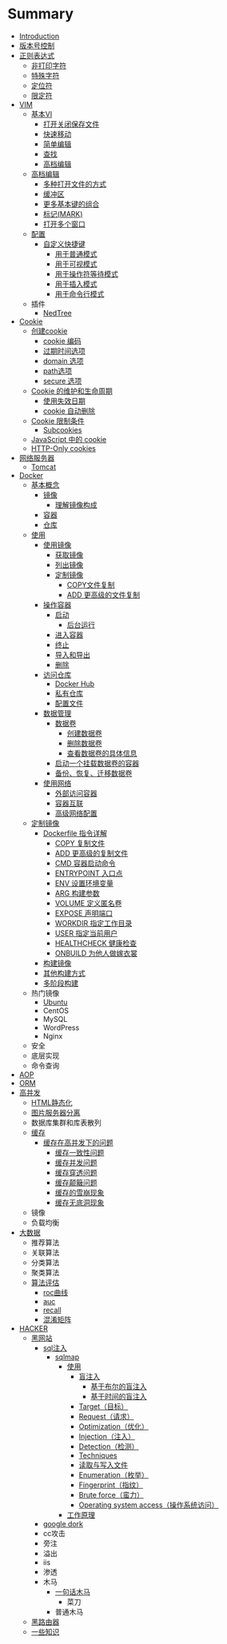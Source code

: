 # Summary

* [Introduction](README.md)
* [版本号控制](ban-ben-hao-kong-zhi.md)
* [正则表达式](zheng-ze-biao-da-shi.md)
  * [非打印字符](zheng-ze-biao-da-shi/fei-da-yin-zi-fu.md)
  * [特殊字符](zheng-ze-biao-da-shi/te-shu-zi-fu.md)
  * [定位符](zheng-ze-biao-da-shi/ding-wei-fu.md)
  * [限定符](zheng-ze-biao-da-shi/xian-ding-fu.md)
* [VIM](vim.md)
  * [基本VI](ji-ben-vi.md)
    * [打开关闭保存文件](ji-ben-vi/da-kai-guan-bi-bao-cun-wen-jian.md)
    * [快速移动](ji-ben-vi/kuai-su-yi-dong.md)
    * [简单编辑](ji-ben-vi/jian-dan-bian-ji.md)
    * [查找](ji-ben-vi/cha-zhao.md)
    * [高档编辑](ji-ben-vi/gao-dang-bian-ji.md)
  * [高档编辑](gao-dang-bian-ji.md)
    * [多种打开文件的方式](gao-dang-bian-ji/duo-zhong-da-kai-wen-jian-de-fang-shi.md)
    * [缓冲区](gao-dang-bian-ji/huan-chong-qu.md)
    * [更多基本键的组合](gao-dang-bian-ji/geng-duo-ji-ben-jian-de-zu-he.md)
    * [标记\(MARK\)](gao-dang-bian-ji/biao-8bb028-mark.md)
    * [打开多个窗口](gao-dang-bian-ji/fen-ping.md)
  * [配置](pei-zhi.md)
    * [自定义快捷键](pei-zhi/zi-ding-yi-kuai-jie-jian.md)
      * [用于普通模式](pei-zhi/zi-ding-yi-kuai-jie-jian/yong-yu-pu-tong-mo-shi.md)
      * [用于可视模式](pei-zhi/zi-ding-yi-kuai-jie-jian/yong-yu-ke-shi-mo-shi.md)
      * [用于操作符等待模式](pei-zhi/zi-ding-yi-kuai-jie-jian/yong-yu-cao-zuo-fu-deng-dai-mo-shi.md)
      * [用于插入模式](pei-zhi/zi-ding-yi-kuai-jie-jian/yong-yu-cha-ru-mo-shi.md)
      * [用于命令行模式](pei-zhi/zi-ding-yi-kuai-jie-jian/yong-yu-ming-ling-xing-mo-shi.md)
  * 插件
    * [NedTree](nedtree.md)
* [Cookie](cookie.md)
  * [创建cookie](cookie/chuang-jian-cookie.md)
    * [cookie 编码](cookie/cookie-bian-ma.md)
    * [过期时间选项](cookie/guo-qi-shi-jian-xuan-xiang.md)
    * [domain 选项](cookie/domain-xuan-xiang.md)
    * [path选项](cookie/pathxuan-xiang.md)
    * [secure 选项](cookie/secure-xuan-xiang.md)
  * [Cookie 的维护和生命周期](cookie/cookie-de-wei-hu-he-sheng-ming-zhou-qi.md)
    * [使用失效日期](cookie/cookie-de-wei-hu-he-sheng-ming-zhou-qi/shi-yong-shi-xiao-ri-qi.md)
    * [cookie 自动删除](cookie/cookie-de-wei-hu-he-sheng-ming-zhou-qi/cookie-zi-dong-shan-chu.md)
  * [Cookie 限制条件](cookie/cookie-xian-zhi-tiao-jian.md)
    * [Subcookies](cookie/cookie-xian-zhi-tiao-jian/subcookies.md)
  * [JavaScript 中的 cookie](cookie/javascript-zhong-de-cookie.md)
  * [HTTP-Only cookies](cookie/http-only-cookies.md)
* [网络服务器](wang-luo-fu-wu-qi.md)
  * [Tomcat](wang-luo-fu-wu-qi/tomcat.md)
* [Docker](docker.md)
  * [基本概念](docker/ji-ben-gai-nian.md)
    * [镜像](docker/ji-ben-gai-nian/jing-xiang.md)
      * [理解镜像构成](docker/ji-ben-gai-nian/jing-xiang/li-yong-commit-li-jie-jing-xiang-gou-cheng.md)
    * [容器](docker/ji-ben-gai-nian/rong-qi.md)
    * [仓库](docker/ji-ben-gai-nian/cang-ku.md)
  * [使用](docker/shi-yong.md)
    * [使用镜像](docker/shi-yong/shi-yong-jing-xiang.md)
      * [获取镜像](docker/shi-yong/shi-yong-jing-xiang/huo-qu-jing-xiang.md)
      * [列出镜像](docker/shi-yong/shi-yong-jing-xiang/lie-chu-jing-xiang.md)
      * [定制镜像](docker/shi-yong/shi-yong-jing-xiang/ding-zhi-jing-xiang.md)
        * [COPY文件复制](docker/shi-yong/shi-yong-jing-xiang/ding-zhi-jing-xiang/copyfu-zhi-wen-jian.md)
        * [ADD 更高级的文件复制](docker/shi-yong/shi-yong-jing-xiang/ding-zhi-jing-xiang/add-geng-gao-ji-de-wen-jian-fu-zhi.md)
    * [操作容器](docker/shi-yong/cao-zuo-rong-qi.md)
      * [启动](docker/shi-yong/cao-zuo-rong-qi/qi-dong.md)
        * [后台运行](docker/shi-yong/cao-zuo-rong-qi/qi-dong/hou-tai-yun-xing.md)
      * [进入容器](docker/shi-yong/cao-zuo-rong-qi/jin-ru-rong-qi.md)
      * [终止](docker/shi-yong/cao-zuo-rong-qi/zhong-zhi.md)
      * [导入和导出](docker/shi-yong/cao-zuo-rong-qi/dao-ru-he-dao-chu.md)
      * [删除](docker/shi-yong/cao-zuo-rong-qi/shan-chu.md)
    * [访问仓库](docker/shi-yong/fang-wen-cang-ku.md)
      * [Docker Hub](docker/shi-yong/fang-wen-cang-ku/docker-hub.md)
      * [私有仓库](docker/shi-yong/fang-wen-cang-ku/si-you-cang-ku.md)
      * [配置文件](docker/shi-yong/fang-wen-cang-ku/pei-zhi-wen-jian.md)
    * [数据管理](docker/shi-yong/shu-ju-guan-li.md)
      * [数据卷](docker/shi-yong/shu-ju-guan-li/shu-ju-juan.md)
        * [创建数据卷](docker/shi-yong/shu-ju-guan-li/shu-ju-juan/chuang-jian-shu-ju-juan.md)
        * [删除数据卷](docker/shi-yong/shu-ju-guan-li/shu-ju-juan/shan-chu-shu-ju-juan.md)
        * [查看数据卷的具体信息](docker/shi-yong/shu-ju-guan-li/shu-ju-juan/cha-kan-shu-ju-juan-de-ju-ti-xin-xi.md)
      * [启动一个挂载数据卷的容器](docker/shi-yong/shu-ju-guan-li/shu-ju-juan/qi-dong-yi-ge-gua-zai-shu-ju-juan-de-rong-qi.md)
      * [备份、恢复、迁移数据卷](docker/shi-yong/shu-ju-guan-li/bei-fen-3001-hui-fu-3001-qian-yi-shu-ju-juan.md)
    * [使用网络](docker/shi-yong/shi-yong-wang-luo.md)
      * [外部访问容器](docker/shi-yong/shi-yong-wang-luo/wai-bu-fang-wen-rong-qi.md)
      * [容器互联](docker/shi-yong/shi-yong-wang-luo/rong-qi-hu-lian.md)
      * [高级网络配置](docker/shi-yong/shi-yong-wang-luo/gao-ji-wang-luo-pei-zhi.md)
  * [定制镜像](docker/ding-zhi-jing-xiang.md)
    * [Dockerfile 指令详解](docker/ding-zhi-jing-xiang/dockerfile-zhi-ling-xiang-jie.md)
      * [COPY 复制文件](docker/ding-zhi-jing-xiang/dockerfile-zhi-ling-xiang-jie/copy-fu-zhi-wen-jian.md)
      * [ADD 更高级的复制文件](docker/ding-zhi-jing-xiang/dockerfile-zhi-ling-xiang-jie/add-geng-gao-ji-de-fu-zhi-wen-jian.md)
      * [CMD 容器启动命令](docker/ding-zhi-jing-xiang/dockerfile-zhi-ling-xiang-jie/cmd-rong-qi-qi-dong-ming-ling.md)
      * [ENTRYPOINT 入口点](docker/ding-zhi-jing-xiang/dockerfile-zhi-ling-xiang-jie/entrypoint-ru-kou-dian.md)
      * [ENV 设置环境变量](docker/ding-zhi-jing-xiang/dockerfile-zhi-ling-xiang-jie/env-she-zhi-huan-jing-bian-liang.md)
      * [ARG 构建参数](docker/ding-zhi-jing-xiang/dockerfile-zhi-ling-xiang-jie/arg-gou-jian-can-shu.md)
      * [VOLUME 定义匿名卷](docker/ding-zhi-jing-xiang/dockerfile-zhi-ling-xiang-jie/volume-ding-yi-ni-ming-juan.md)
      * [EXPOSE 声明端口](docker/ding-zhi-jing-xiang/dockerfile-zhi-ling-xiang-jie/expose-sheng-ming-duan-kou.md)
      * [WORKDIR 指定工作目录](docker/ding-zhi-jing-xiang/dockerfile-zhi-ling-xiang-jie/workdir-zhi-ding-gong-zuo-mu-lu.md)
      * [USER 指定当前用户](docker/ding-zhi-jing-xiang/dockerfile-zhi-ling-xiang-jie/user-zhi-ding-dang-qian-yong-hu.md)
      * [HEALTHCHECK 健康检查](docker/ding-zhi-jing-xiang/dockerfile-zhi-ling-xiang-jie/healthcheck-jian-kang-jian-cha.md)
      * [ONBUILD 为他人做嫁衣裳](docker/ding-zhi-jing-xiang/dockerfile-zhi-ling-xiang-jie/onbuild-wei-ta-ren-zuo-jia-yi-chang.md)
    * [构建镜像](docker/ding-zhi-jing-xiang/gou-jian-jing-xiang.md)
    * [其他构建方式](docker/ding-zhi-jing-xiang/qi-ta-gou-jian-fang-shi.md)
    * [多阶段构建](docker/ding-zhi-jing-xiang/duo-jie-duan-gou-jian.md)
  * 热门镜像
    * [Ubuntu](docker/ubuntu.md)
    * CentOS
    * MySQL
    * WordPress
    * Nginx
  * 安全
  * 底层实现
  * 命令查询
* [AOP](aop.md)
* [ORM](orm.md)
* [高并发](gao-bing-fa.md)
  * [HTML静态化](gao-bing-fa/htmljing-tai-hua.md)
  * [图片服务器分离](gao-bing-fa/tu-pian-fu-wu-qi-fen-li.md)
  * 数据库集群和库表散列
  * [缓存](gao-bing-fa/huan-cun.md)
    * [缓存在高并发下的问题](gao-bing-fa/huan-cun/huan-cun-zai-gao-bing-fa-xia-de-wen-ti.md)
      * [缓存一致性问题](gao-bing-fa/huan-cun/huan-cun-yi-zhi-xing-wen-ti.md)
      * [缓存并发问题](gao-bing-fa/huan-cun/huan-cun-bing-fa-wen-ti.md)
      * [缓存穿透问题](gao-bing-fa/huan-cun/huan-cun-chuan-tou-wen-ti.md)
      * [缓存颠簸问题](gao-bing-fa/huan-cun/huan-cun-dian-bo-wen-ti.md)
      * [缓存的雪崩现象](gao-bing-fa/huan-cun/huan-cun-de-xue-beng-xian-xiang.md)
      * [缓存无底洞现象](gao-bing-fa/huan-cun/huan-cun-wu-di-dong-xian-xiang.md)
  * 镜像
  * 负载均衡
* [大数据](da-shu-ju.md)
  * 推荐算法
  * 关联算法
  * 分类算法
  * 聚类算法
  * [算法评估](da-shu-ju/suan-fa-ping-gu.md)
    * [roc曲线](da-shu-ju/rocqu-xian.md)
    * [auc](da-shu-ju/auc.md)
    * [recall](da-shu-ju/recall.md)
    * [混淆矩阵](da-shu-ju/hun-yao-ju-zhen.md)
* [HACKER](hacker.md)
  * [黑网站](hacker/hei-wang-zhan.md)
    * [sql注入](hacker/hei-wang-zhan/sqlzhu-ru.md)
      * [sqlmap](hacker/hei-wang-zhan/sqlzhu-ru/sqlmap.md)
        * [使用](hacker/hei-wang-zhan/sqlzhu-ru/sqlmap/shi-yong.md)
          * [盲注入](hacker/hei-wang-zhan/sqlzhu-ru/sqlmap/mang-zhu-ru.md)
            * [基于布尔的盲注入](hacker/hei-wang-zhan/sqlzhu-ru/sqlmap/ji-yu-bu-er-de-mang-zhu-ru.md)
            * [基于时间的盲注入](hacker/hei-wang-zhan/sqlzhu-ru/sqlmap/ji-yu-shi-jian-de-mang-zhu-ru.md)
          * [Target（目标）](hacker/hei-wang-zhan/sqlzhu-ru/sqlmap/targetff08-mu-biao-ff09.md)
          * [Request（请求）](hacker/hei-wang-zhan/sqlzhu-ru/sqlmap/requestff08-qing-qiu-ff09.md)
          * [Optimization（优化）](hacker/hei-wang-zhan/sqlzhu-ru/sqlmap/optimizationff08-you-hua-ff09.md)
          * [Injection（注入）](hacker/hei-wang-zhan/sqlzhu-ru/sqlmap/injectionff08-zhu-ru-ff09.md)
          * [Detection（检测）](hacker/hei-wang-zhan/sqlzhu-ru/sqlmap/detectionff08-jian-ce-ff09.md)
          * [Techniques](hacker/hei-wang-zhan/sqlzhu-ru/sqlmap/techniquesff08-ji-qiao-ff09.md)
          * [读取与写入文件](hacker/hei-wang-zhan/sqlzhu-ru/sqlmap/du-qu-yu-xie-ru-wen-jian.md)
          * [Enumeration（枚举）](hacker/hei-wang-zhan/sqlzhu-ru/sqlmap/enumerationff08-mei-ju-ff09.md)
          * [Fingerprint（指纹）](hacker/hei-wang-zhan/sqlzhu-ru/sqlmap/fingerprintff08-zhi-wen-ff09.md)
          * [Brute force（蛮力）](hacker/hei-wang-zhan/sqlzhu-ru/sqlmap/brute-forceff08-man-li-ff09.md)
          * [Operating system access（操作系统访问）](hacker/hei-wang-zhan/sqlzhu-ru/sqlmap/operating-system-accessff08-cao-zuo-xi-tong-fang-wen-ff09.md)
        * [工作原理](hacker/hei-wang-zhan/sqlzhu-ru/sqlmap/gong-zuo-yuan-li.md)
    * [google dork](hacker/hei-wang-zhan/google-dork.md)
    * cc攻击
    * 旁注
    * 溢出
    * iis
    * 渗透
    * 木马
      * [一句话木马](hacker/hei-wang-zhan/yi-ju-hua-mu-ma.md)
        * 菜刀
      * 普通木马
  * [黑路由器](hacker/hei-lu-you-qi.md)
  * [一些知识](hacker/yi-xie-zhi-shi.md)


